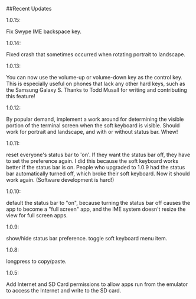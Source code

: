 ##Recent Updates

1.0.15:

Fix Swype IME backspace key.

1.0.14:

Fixed crash that sometimes occurred when rotating portrait to landscape.

1.0.13:

You can now use the volume-up or volume-down key as the control key. This is especially useful on phones that lack any other hard keys, such as the Samsung Galaxy S. Thanks to Todd Musall for writing and contributing this feature!

1.0.12:

By popular demand, implement a work around for determining the visible portion of the terminal screen when the soft keyboard is visible. Should work for portrait and landscape, and with or without status bar. Whew!

1.0.11:

reset everyone's status bar to 'on'. If they want the status bar off, they have to set the preference again. I did this because the soft keyboard works better if the status bar is on. People who upgraded to 1.0.9 had the status bar automatically turned off, which broke their soft keyboard. Now it should work again. (Software development is hard!)

1.0.10:

default the status bar to "on", because turning the status bar off causes the app to become a "full screen" app, and the IME system doesn't resize the view for full screen apps.

1.0.9:

show/hide status bar preference.
toggle soft keyboard menu item.

1.0.8:

longpress to copy/paste.

1.0.5:

Add Internet and SD Card permissions to allow apps run from the emulator to access
the Internet and write to the SD card.
